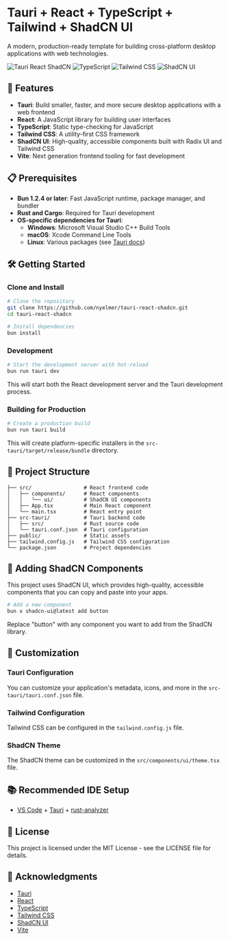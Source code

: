 # Tauri + React + TypeScript + Tailwind + ShadCN UI

A modern, production-ready template for building cross-platform desktop applications with web technologies.

![Tauri React ShadCN](https://img.shields.io/badge/Tauri-React-blue)
![TypeScript](https://img.shields.io/badge/TypeScript-4.9+-blue)
![Tailwind CSS](https://img.shields.io/badge/Tailwind-3.0+-blue)
![ShadCN UI](https://img.shields.io/badge/ShadCN-UI-blue)

## 🚀 Features

- **Tauri**: Build smaller, faster, and more secure desktop applications with a web frontend
- **React**: A JavaScript library for building user interfaces
- **TypeScript**: Static type-checking for JavaScript
- **Tailwind CSS**: A utility-first CSS framework
- **ShadCN UI**: High-quality, accessible components built with Radix UI and Tailwind CSS
- **Vite**: Next generation frontend tooling for fast development

## 📋 Prerequisites

- **Bun 1.2.4 or later**: Fast JavaScript runtime, package manager, and bundler
- **Rust and Cargo**: Required for Tauri development
- **OS-specific dependencies for Tauri**:
  - **Windows**: Microsoft Visual Studio C++ Build Tools
  - **macOS**: Xcode Command Line Tools
  - **Linux**: Various packages (see [Tauri docs](https://tauri.app/v1/guides/getting-started/prerequisites))

## 🛠️ Getting Started

### Clone and Install

```bash
# Clone the repository
git clone https://github.com/nyelmer/tauri-react-shadcn.git
cd tauri-react-shadcn

# Install dependencies
bun install
```

### Development

```bash
# Start the development server with hot-reload
bun run tauri dev
```

This will start both the React development server and the Tauri development process.

### Building for Production

```bash
# Create a production build
bun run tauri build
```

This will create platform-specific installers in the `src-tauri/target/release/bundle` directory.

## 📁 Project Structure

```
├── src/                 # React frontend code
│   ├── components/      # React components
│   │   └── ui/          # ShadCN UI components
│   ├── App.tsx          # Main React component
│   └── main.tsx         # React entry point
├── src-tauri/           # Tauri backend code
│   ├── src/             # Rust source code
│   └── tauri.conf.json  # Tauri configuration
├── public/              # Static assets
├── tailwind.config.js   # Tailwind CSS configuration
└── package.json         # Project dependencies
```

## 🧩 Adding ShadCN Components

This project uses ShadCN UI, which provides high-quality, accessible components that you can copy and paste into your apps.

```bash
# Add a new component
bun x shadcn-ui@latest add button
```

Replace "button" with any component you want to add from the ShadCN library.

## 🔧 Customization

### Tauri Configuration

You can customize your application's metadata, icons, and more in the `src-tauri/tauri.conf.json` file.

### Tailwind Configuration

Tailwind CSS can be configured in the `tailwind.config.js` file.

### ShadCN Theme

The ShadCN theme can be customized in the `src/components/ui/theme.tsx` file.

## 📚 Recommended IDE Setup

- [VS Code](https://code.visualstudio.com/) + [Tauri](https://marketplace.visualstudio.com/items?itemName=tauri-apps.tauri-vscode) + [rust-analyzer](https://marketplace.visualstudio.com/items?itemName=rust-lang.rust-analyzer)

## 📄 License

This project is licensed under the MIT License - see the LICENSE file for details.

## 🙏 Acknowledgments

- [Tauri](https://tauri.app/)
- [React](https://reactjs.org/)
- [TypeScript](https://www.typescriptlang.org/)
- [Tailwind CSS](https://tailwindcss.com/)
- [ShadCN UI](https://ui.shadcn.com/)
- [Vite](https://vitejs.dev/)
